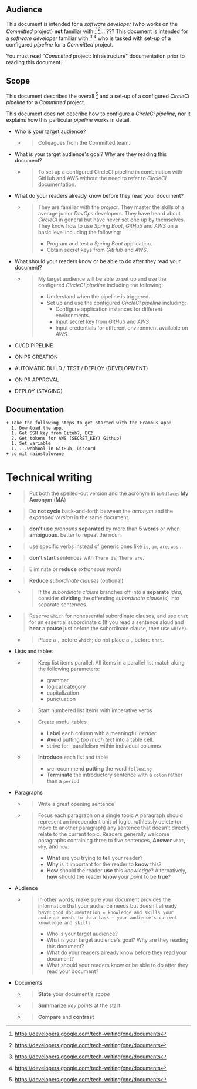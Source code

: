 ## Audience

This document is intended for a _software developer_ (who works on the _Committed_ project) **not**
familiar with _[^CircleCI]_ _[^pipeline]_...
???
This document is intended for a _software developer_ familiar with _[^CircleCI]_ _[^pipeline]_
who is tasked with set-up of a configured _pipeline_ for a _Committed_ project.

You must read "_Committed_ project: Infrastructure" documentation prior to reading this document.

## Scope

This document describes the overall [^workflow] and a set-up of a configured _CircleCi pipeline_ for
a _Committed_ project.

This document does not describe how to configure a _CircleCi pipeline_, nor it explains how this
particular _pipeline_ works in detail.

[^circleCI]: https://developers.google.com/tech-writing/one/documents

[^pipeline]: https://developers.google.com/tech-writing/one/documents

[^workflow]: https://developers.google.com/tech-writing/one/documents

+ Who is your target audience?
  + > Colleagues from the Committed team.
+ What is your target audience's goal? Why are they reading this document?
  + > To set up a configured CircleCI pipeline in combination with GitHub and AWS without the need
    to refer to _CircleCI_ documentation.
+ What do your readers already know before they read your document?
  + > They are familiar with the _project_. They master the skills of a average junior _DevOps_
    developers. They have heard about _CircleCI_ in general but have never set one up by
    themselves.
    > They know how to use _Spring Boot_, _GitHub_ and _AWS_ on a basic level including the following:
    > + Program and test a _Spring Boot_ application.
    > + Obtain secret keys from _GitHub_ and _AWS_.
+ What should your readers know or be able to do after they read your document?
  + > My target audience will be able to set up and use the configured _CircleCI_ _pipeline_ including the following:
    > + Understand when the pipeline is triggered.
    > + Set up and use the configured _CircleCI_ _pipeline_ including:
    >   + Configure application instances for different environments.
    >   + Input secret key from _GitHub_ and _AWS_.
    >   + Input credentials for different environment available on _AWS_.

+ CI/CD PIPELINE
+ ON PR CREATION
+ AUTOMATIC BUILD / TEST / DEPLOY (DEVELOPMENT)
+ ON PR APPROVAL
+ DEPLOY (STAGING)

## Documentation




```
+ Take the following steps to get started with the Frambus app:
  1. Download the app.
  1. Get SSH key from Gitub?, EC2.
  2. Get tokens for AWS (SECRET_KEY) Github? 
  1. Set variable
  1. ...webhool in GitHub, Discord
+ co mit nainstalovane
```

# Technical writing

+ > Put both the spelled-out version and the acronym in `boldface`: **My Acronym** (**MA**)
+ > Do **not cycle** back-and-forth between the _acronym_ and the _expanded version_ in the same
  document.
+ > **don't use** _pronouns_ **separated** by more than **5 words** or when **ambiguous**. better to
  repeat the noun
+ > use specific verbs instead of generic ones like `is`, `am`, `are`, `was`...
+ > **don't start** sentences with `There is`, `There are`.
+ > Eliminate or **reduce** _extraneous words_
+ > **Reduce** _subordinate clauses_ (optional)
  + > If the _subordinate clause_ branches off into a **separate** _idea_, consider **dividing** the
    offending _subordinate clause_(s) into separate sentences.
+ > Reserve `which` for nonessential subordinate clauses, and use `that` for an essential
  subordinate c (If you read a sentence aloud and **hear** a **pause** just before the subordinate
  clause, then use `which`).
  + > Place a `,` before `which`; do not place a `,` before `that`.
+ Lists and tables
  + > Keep list items parallel. All items in a parallel list match along the following parameters:
    > + grammar
    > + logical category
    > + capitalization
    > + punctuation
  + > Start numbered list items with imperative verbs
  + > Create useful tables
    > + **Label** each column with a meaningful _header_
    > + **Avoid** putting _too much text_ into a table cell.
    > + strive for _parallelism within individual columns
  + > **Introduce** each list and table
    > + we recommend **putting** the word `following`
    > + **Terminate** the introductory sentence with a `colon` rather than a `period`
+ Paragraphs
  + > Write a great opening sentence
  + > Focus each paragraph on a single topic
    > A paragraph should represent an independent unit of logic.
    > ruthlessly delete (or move to another paragraph) any sentence that doesn't directly relate to
    the current topic.
    > Readers generally welcome paragraphs containing three to five sentences,
    > **Answer** `what`, `why`, and `how`:
    > + **What** are you trying to **tell** your reader?
    > + **Why** is it important for the reader to **know** this?
    > + **How** should the reader **use** this _knowledge_? Alternatively, **how** should the reader
        **know** your _point_ to be **true**?
+ Audience
  + > In other words, make sure your document provides the information that your audience needs but
    doesn't already have:
    `good documentation = knowledge and skills your audience needs to do a task − your audience's current knowledge and skills`
    > + Who is your target audience?
    > + What is your target audience's goal? Why are they reading this document?
    > + What do your readers already know before they read your document?
    > + What should your readers know or be able to do after they read your document?
+ Documents
  + > **State** your document's _scope_
  + > **Summarize** _key points_ at the start
  + > **Compare** and **contrast**